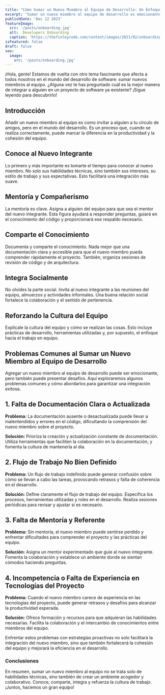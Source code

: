 ```yaml
---
title: "Cómo Sumar un Nuevo Miembro al Equipo de Desarrollo: Un Enfoque Amigable"
excerpt: "Sumar un nuevo miembro al equipo de desarrollo es emocionante, pero puede traer desafíos. Descubre cómo abordar problemas comunes al integrar a alguien en un proyecto existente."
publishDate: 'Dec 12 2023'
featureImage:
  src: '/posts/onboarding.jpg'
  alt:  Developers Onboarding
  caption: 'https://thefinleycode.com/content/images/2021/02/onboarding.jpg'
isFeatured: false
draft: false
seo:
  image:
    src: '/posts/onboarding.jpg'
---
```


¡Hola, gente! Estamos de vuelta con otro tema fascinante que afecta a todos nosotros en el mundo del desarrollo de software: sumar nuevos miembros al equipo. ¿Alguna vez te has preguntado cuál es la mejor manera de integrar a alguien en un proyecto de software ya existente? ¡Sigue leyendo para descubrirlo!

## Introducción

Añadir un nuevo miembro al equipo es como invitar a alguien a tu círculo de amigos, pero en el mundo del desarrollo. Es un proceso que, cuando se realiza correctamente, puede marcar la diferencia en la productividad y la cohesión del equipo.

## Conoce al Nuevo Integrante

Lo primero y más importante es tomarte el tiempo para conocer al nuevo miembro. No solo sus habilidades técnicas, sino también sus intereses, su estilo de trabajo y sus expectativas. Esto facilitará una integración más suave.

## Mentoría y Compañerismo

La mentoría es clave. Asigna a alguien del equipo para que sea el mentor del nuevo integrante. Esta figura ayudará a responder preguntas, guiará en el conocimiento del código y proporcionará ese respaldo necesario.

## Comparte el Conocimiento

Documenta y comparte el conocimiento. Nada mejor que una documentación clara y accesible para que el nuevo miembro pueda comprender rápidamente el proyecto. También, organiza sesiones de revisión de código y de arquitectura.

## Integra Socialmente

No olvides la parte social. Invita al nuevo integrante a las reuniones del equipo, almuerzos y actividades informales. Una buena relación social fortalece la colaboración y el sentido de pertenencia.

## Reforzando la Cultura del Equipo

Explícale la cultura del equipo y cómo se realizan las cosas. Esto incluye prácticas de desarrollo, herramientas utilizadas y, por supuesto, el enfoque hacia el trabajo en equipo.

## Problemas Comunes al Sumar un Nuevo Miembro al Equipo de Desarrollo

Agregar un nuevo miembro al equipo de desarrollo puede ser emocionante, pero también puede presentar desafíos. Aquí exploraremos algunos problemas comunes y cómo abordarlos para garantizar una integración exitosa.

## 1. Falta de Documentación Clara o Actualizada

**Problema:** La documentación ausente o desactualizada puede llevar a malentendidos y errores en el código, dificultando la comprensión del nuevo miembro sobre el proyecto.

**Solución:** Prioriza la creación y actualización constante de documentación. Utiliza herramientas que faciliten la colaboración en la documentación, y fomenta la cultura de mantenerla al día.

## 2. Flujo de Trabajo No Bien Definido

**Problema:** Un flujo de trabajo indefinido puede generar confusión sobre cómo se llevan a cabo las tareas, provocando retrasos y falta de coherencia en el desarrollo.

**Solución:** Define claramente el flujo de trabajo del equipo. Especifica los procesos, herramientas utilizadas y roles en el desarrollo. Realiza sesiones periódicas para revisar y ajustar si es necesario.

## 3. Falta de Mentoría y Referente

**Problema:** Sin mentoría, el nuevo miembro puede sentirse perdido y enfrentar dificultades para comprender el proyecto y las prácticas del equipo.

**Solución:** Asigna un mentor experimentado que guíe al nuevo integrante. Fomenta la colaboración y establece un ambiente donde se sientan cómodos haciendo preguntas.

## 4. Incompetencia o Falta de Experiencia en Tecnologías del Proyecto

**Problema:** Cuando el nuevo miembro carece de experiencia en las tecnologías del proyecto, puede generar retrasos y desafíos para alcanzar la productividad esperada.

**Solución:** Ofrece formación y recursos para que adquieran las habilidades necesarias. Facilita la colaboración y el intercambio de conocimientos entre miembros del equipo.

Enfrentar estos problemas con estrategias proactivas no solo facilitará la integración del nuevo miembro, sino que también fortalecerá la cohesión del equipo y mejorará la eficiencia en el desarrollo.

### Conclusiones

En resumen, sumar un nuevo miembro al equipo no se trata solo de habilidades técnicas, sino también de crear un ambiente acogedor y colaborativo. Conoce, comparte, integra y refuerza la cultura de trabajo. ¡Juntos, hacemos un gran equipo!
